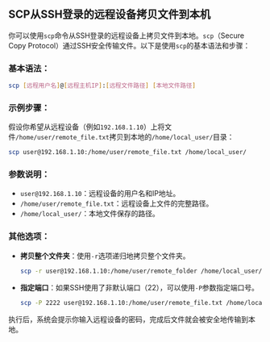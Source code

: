 ## SCP从SSH登录的远程设备拷贝文件到本机

你可以使用`scp`命令从SSH登录的远程设备上拷贝文件到本地。`scp`（Secure Copy Protocol）通过SSH安全传输文件。以下是使用`scp`的基本语法和步骤：

### 基本语法：
```bash
scp [远程用户名]@[远程主机IP]:[远程文件路径] [本地文件路径]
```

### 示例步骤：
假设你希望从远程设备（例如`192.168.1.10`）上将文件`/home/user/remote_file.txt`拷贝到本地的`/home/local_user/`目录：

```bash
scp user@192.168.1.10:/home/user/remote_file.txt /home/local_user/
```

### 参数说明：
- `user@192.168.1.10`：远程设备的用户名和IP地址。
- `/home/user/remote_file.txt`：远程设备上文件的完整路径。
- `/home/local_user/`：本地文件保存的路径。

### 其他选项：
- **拷贝整个文件夹**：使用`-r`选项递归地拷贝整个文件夹。
    ```bash
    scp -r user@192.168.1.10:/home/user/remote_folder /home/local_user/
    ```
- **指定端口**：如果SSH使用了非默认端口（22），可以使用`-P`参数指定端口号。
    ```bash
    scp -P 2222 user@192.168.1.10:/home/user/remote_file.txt /home/local_user/
    ```

执行后，系统会提示你输入远程设备的密码，完成后文件就会被安全地传输到本地。